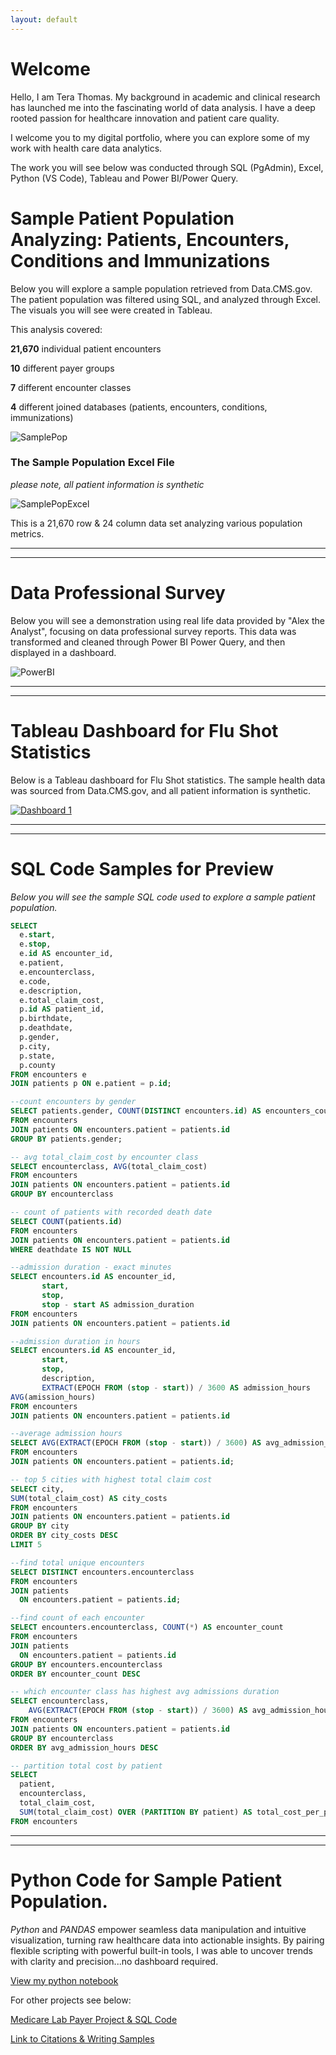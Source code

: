 ```yaml
---
layout: default
---
```

# Welcome

Hello, I am Tera Thomas. My background in academic and clinical research has launched me into the fascinating world of data analysis. I have a deep rooted passion for healthcare innovation and patient care quality. 

I welcome you to my digital portfolio, where you can explore some of my work with health care data analytics. 

The work you will see below was conducted through SQL (PgAdmin), Excel, Python (VS Code), Tableau and Power BI/Power Query. 

# Sample Patient Population Analyzing: Patients, Encounters, Conditions and Immunizations

Below you will explore a sample population retrieved from Data.CMS.gov.
The patient population was filtered using SQL, and analyzed through Excel. The visuals you will 
see were created in Tableau.

This analysis covered:

**21,670** individual patient encounters

**10** different payer groups

**7** different encounter classes

**4** different joined databases (patients, encounters, conditions, immunizations)

![SamplePop](https://terathomas.github.io/images/SamplePop.jpg)


### The Sample Population Excel File

_please note, all patient information is synthetic_

![SamplePopExcel](https://terathomas.github.io/images/SamplePopExcel.jpg)

This is a 21,670 row & 24 column data set analyzing
various population metrics.

-----------------------
----------------------- 

# Data Professional Survey 
Below you will see a demonstration using real life data provided by "Alex the Analyst", focusing on data professional survey reports. This data was transformed and cleaned through Power BI Power Query, and then displayed in a dashboard.

![PowerBI](https://terathomas.github.io/images/PowerBI.jpg)

-----------------------
-----------------------

# Tableau Dashboard for Flu Shot Statistics

Below is a Tableau dashboard for Flu Shot statistics. The sample health data was sourced from Data.CMS.gov, and all patient information is synthetic. 

<div class='tableauPlaceholder' id='viz1745968741451' style='position: relative'>
    <noscript><a href='#'><img alt='Dashboard 1 ' src='https:&#47;&#47;public.tableau.com&#47;static&#47;images&#47;Fl&#47;FluShot_17459512140430&#47;Dashboard1&#47;1_rss.png' style='border: none' /></a></noscript><object class='tableauViz'  style='display:none;'><param name='host_url' value='https%3A%2F%2Fpublic.tableau.com%2F' /> <param name='embed_code_version' value='3' /> <param name='site_root' value='' /><param name='name' value='FluShot_17459512140430&#47;Dashboard1' /><param name='tabs' value='no' /><param name='toolbar' value='yes' /><param name='static_image' value='https:&#47;&#47;public.tableau.com&#47;static&#47;images&#47;Fl&#47;FluShot_17459512140430&#47;Dashboard1&#47;1.png' /> <param name='animate_transition' value='yes' /><param name='display_static_image' value='yes' /><param name='display_spinner' value='yes' /><param name='display_overlay' value='yes' /><param name='display_count' value='yes' /><param name='language' value='en-US' /></object>
</div>                
<script type='text/javascript'>
var divElement = document.getElementById('viz1745968741451');
var vizElement = divElement.getElementsByTagName('object')[0];
if ( divElement.offsetWidth > 800 ) { vizElement.style.width='1366px';vizElement.style.height='795px';} else if ( divElement.offsetWidth > 500 ) { vizElement.style.width='1366px';vizElement.style.height='795px';} else { vizElement.style.width='100%';vizElement.style.height='1927px';}
var scriptElement = document.createElement('script');
scriptElement.src = 'https://public.tableau.com/javascripts/api/viz_v1.js';
vizElement.parentNode.insertBefore(scriptElement, vizElement);                
</script>

-----------------------
-----------------------

# SQL Code Samples for Preview
*Below you will see the sample SQL code used to explore a sample patient population.*

```sql
SELECT 
  e.start,
  e.stop,
  e.id AS encounter_id,
  e.patient,
  e.encounterclass,
  e.code,
  e.description,
  e.total_claim_cost,
  p.id AS patient_id,
  p.birthdate,
  p.deathdate,
  p.gender,
  p.city,
  p.state,
  p.county
FROM encounters e
JOIN patients p ON e.patient = p.id;

--count encounters by gender
SELECT patients.gender, COUNT(DISTINCT encounters.id) AS encounters_count
FROM encounters
JOIN patients ON encounters.patient = patients.id
GROUP BY patients.gender;

-- avg total_claim_cost by encounter class
SELECT encounterclass, AVG(total_claim_cost)
FROM encounters
JOIN patients ON encounters.patient = patients.id
GROUP BY encounterclass

-- count of patients with recorded death date
SELECT COUNT(patients.id)
FROM encounters
JOIN patients ON encounters.patient = patients.id
WHERE deathdate IS NOT NULL

--admission duration - exact minutes
SELECT encounters.id AS encounter_id,
       start,
       stop,
       stop - start AS admission_duration
FROM encounters
JOIN patients ON encounters.patient = patients.id

--admission duration in hours
SELECT encounters.id AS encounter_id,
       start,
       stop,
	   description,
       EXTRACT(EPOCH FROM (stop - start)) / 3600 AS admission_hours
AVG(amission_hours)
FROM encounters
JOIN patients ON encounters.patient = patients.id

--average admission hours
SELECT AVG(EXTRACT(EPOCH FROM (stop - start)) / 3600) AS avg_admission_hours
FROM encounters
JOIN patients ON encounters.patient = patients.id;

-- top 5 cities with highest total claim cost
SELECT city,
SUM(total_claim_cost) AS city_costs
FROM encounters
JOIN patients ON encounters.patient = patients.id
GROUP BY city
ORDER BY city_costs DESC
LIMIT 5

--find total unique encounters
SELECT DISTINCT encounters.encounterclass
FROM encounters
JOIN patients
  ON encounters.patient = patients.id;

--find count of each encounter
SELECT encounters.encounterclass, COUNT(*) AS encounter_count
FROM encounters
JOIN patients
  ON encounters.patient = patients.id
GROUP BY encounters.encounterclass
ORDER BY encounter_count DESC

-- which encounter class has highest avg admissions duration
SELECT encounterclass, 
	AVG(EXTRACT(EPOCH FROM (stop - start)) / 3600) AS avg_admission_hours
FROM encounters
JOIN patients ON encounters.patient = patients.id
GROUP BY encounterclass
ORDER BY avg_admission_hours DESC

-- partition total cost by patient
SELECT 
  patient,
  encounterclass,
  total_claim_cost,
  SUM(total_claim_cost) OVER (PARTITION BY patient) AS total_cost_per_patient
FROM encounters

```
-----------------------
-----------------------

# Python Code for Sample Patient Population. 
*Python* and *PANDAS* empower seamless data manipulation and intuitive visualization, turning raw healthcare data into actionable insights. By pairing flexible scripting with powerful built-in tools, I was able to uncover trends with clarity and precision...no dashboard required.

[View my python notebook](https://terathomas.github.io/pythonHCprac.ipynb)



For other projects see below: 

[Medicare Lab Payer Project & SQL Code](./sqlcode.html)

[Link to Citations & Writing Samples](./citations.html)


